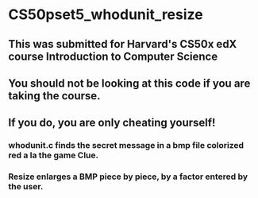 # CS50pset5_whodunit_resize

## This was submitted for Harvard's CS50x edX course Introduction to Computer Science
## You should not be looking at this code if you are taking the course.
## If you do, you are only cheating yourself!

###  whodunit.c finds the secret message in a bmp file colorized red a la the game Clue.

###  Resize enlarges a BMP piece by piece, by a factor entered by the user.

